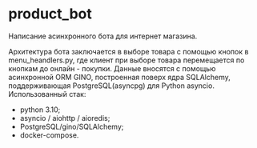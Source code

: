 # product_bot
Написание асинхронного бота для интернет магазина. 

  Архитектура бота заключается в выборе товара с помощью кнопок в menu_heandlers.py, где клиент при выборе товара перемещается по кнопкам до онлайн - покупки. 
  Данные вносятся с помощью асинхронной ORM GINO, построенная поверх ядра SQLAlchemy, поддерживающая PostgreSQL(asyncpg) для Python asyncio.
Использованный стак: 
- python 3.10; 
- asyncio / aiohttp / aioredis; 
- PostgreSQL/gino/SQLAlchemy;
- docker-compose.
